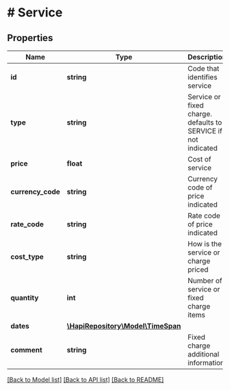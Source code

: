 # # Service

## Properties

Name | Type | Description | Notes
------------ | ------------- | ------------- | -------------
**id** | **string** | Code that identifies service | [optional] 
**type** | **string** | Service or fixed charge. defaults to SERVICE if not indicated | [optional] 
**price** | **float** | Cost of service | [optional] 
**currency_code** | **string** | Currency code of price indicated | [optional] 
**rate_code** | **string** | Rate code of price indicated | [optional] 
**cost_type** | **string** | How is the service or charge priced | [optional] 
**quantity** | **int** | Number of service or fixed charge items | [optional] 
**dates** | [**\HapiRepository\Model\TimeSpan**](TimeSpan.md) |  | [optional] 
**comment** | **string** | Fixed charge additional information | [optional] 

[[Back to Model list]](../../README.md#documentation-for-models) [[Back to API list]](../../README.md#documentation-for-api-endpoints) [[Back to README]](../../README.md)


